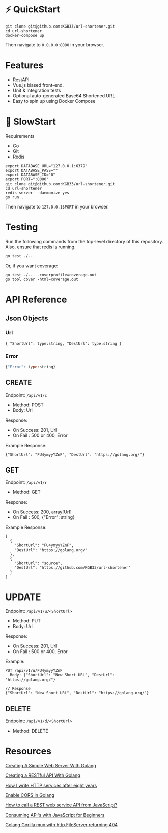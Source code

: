 # :zap: QuickStart
```
git clone git@github.com:KGB33/url-shortener.git
cd url-shortener
docker-compose up
```
Then navigate to `0.0.0.0:8080` in your browser.

# Features
  - RestAPI
  - Vue.js biased front-end.
  - Unit & Integration tests
  - Optional auto-generated Base64 Shortened URL
  - Easy to spin up using Docker Compose


# :turtle: SlowStart

Requirements
  - Go
  - Git
  - Redis

```
export DATABASE_URL="127.0.0.1:6379"
export DATABASE_PASS=""
export DATABASE_ID="0"
export PORT=":8080"
git clone git@github.com:KGB33/url-shortener.git
cd url-shortener
redis-server --daemonize yes
go run .
```

Then navigate to `127.0.0.1$PORT` in your browser.

# Testing
Run the following commands from the top-level directory of this repository.
Also, ensure that redis is running.

```
go test ./...
```
Or, if you want coverage:
```
go test ./... -coverprofile=coverage.out
go tool cover -html=coverage.out
```

# API Reference

## Json Objects
### Url
```
{ "ShortUrl": type:string, "DestUrl": type:string }
```
### Error
```javascript
{"Error": type:string}
```

## CREATE
Endpoint: `/api/v1/c`
  - Method: POST
  - Body: Url

Response:
  - On Success: 201, Url
  - On Fail   : 500 or 400, Error

Example Response:
```
{"ShortUrl": "FU4ymyyYZnF", "DestUrl": "https://golang.org/"}
```

## GET
Endpoint: `/api/v1/r`
  - Method: GET

Response:
  - On Success: 200, array[Url]
  - On Fail   : 500, {"Error": string}

Example Response:
```
[
  {
    "ShortUrl": "FU4ymyyYZnF",
    "DestUrl": "https://golang.org/"
  },
  {
    "ShortUrl": "source",
    "DestUrl": "https://github.com/KGB33/url-shortener"
  }
]
```

# UPDATE
Endpoint: `/api/v1/u/<ShortUrl>`
  - Method: PUT
  - Body: Url

Response:
  - On Success: 201, Url
  - On Fail   : 500 or 400, Error

Example:
```
PUT /api/v1/u/FU4ymyyYZnF
  Body: {"ShortUrl": "New Short URL", "DestUrl": "https://golang.org/"}

// Response
{"ShortUrl": "New Short URL", "DestUrl": "https://golang.org/"}
```

## DELETE
Endpoint: `/api/v1/d/<ShortUrl>`
  - Method: DELETE

# Resources
[Creating A Simple Web Server With Golang](https://tutorialedge.net/golang/creating-simple-web-server-with-golang/)

[Creating a RESTful API With Golang](https://tutorialedge.net/golang/creating-restful-api-with-golang/)

[How I write HTTP services after eight years](https://pace.dev/blog/2018/05/09/how-I-write-http-services-after-eight-years.html)

[Enable CORS in Golang](https://stackoverflow.com/a/47368811/10587086)

[How to call a REST web service API from JavaScript?](https://stackoverflow.com/questions/36975619/how-to-call-a-rest-web-service-api-from-javascript/51854096)

[Consuming API's with JavaScript for Beginners](https://dev.to/gbudjeakp/consuming-api-s-with-javascript-for-beginners-13el)

[Golang Gorilla mux with http.FileServer returning 404](https://stackoverflow.com/questions/21234639/golang-gorilla-mux-with-http-fileserver-returning-404)
